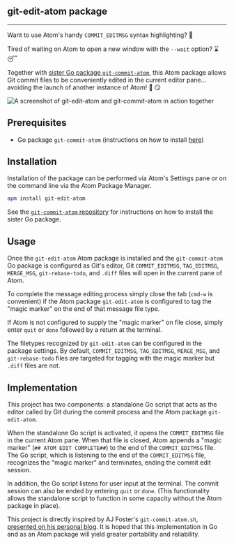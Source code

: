 ## git-edit-atom package
------------
Want to use Atom's handy `COMMIT_EDITMSG` syntax highlighting?
🙋

Tired of waiting on Atom to open a new window with the `--wait` option?
:hourglass: :sleeping:

Together with [sister Go package `git-commit-atom`](https://github.com/mmore500/git-commit-atom), this Atom package allows Git commit files to be conveniently edited in the current editor pane... avoiding the launch of another instance of Atom!
:star2: :smirk:

![A screenshot of git-edit-atom and git-commit-atom in action together](https://thumbs.gfycat.com/BaggyFreshBoaconstrictor-size_restricted.gif)

## Prerequisites
* Go package `git-commit-atom` (instructions on how to install [here](https://github.com/mmore500/git-commit-atom))

## Installation
Installation of the package can be performed via Atom's Settings pane or on the command line via the Atom Package Manager.
~~~bash
apm install git-edit-atom
~~~
See the [`git-commit-atom` repository](https://github.com/mmore500/git-commit-atom) for instructions on how to install the sister Go package.


## Usage
Once the  `git-edit-atom` Atom package is installed and the `git-commit-atom` Go package is configured as Git's editor, Git `COMMIT_EDITMSG`, `TAG_EDITMSG`, `MERGE_MSG`, `git-rebase-todo`, and `.diff` files will open in the current pane of Atom.

To complete the message editing process simply close the tab (`cmd-w` is convenient) if the Atom package `git-edit-atom` is configured to tag the "magic marker" on the end of that message file type.

If Atom is not configured to supply the "magic marker" on file close, simply enter `quit` or `done` followed by a return at the terminal.

The filetypes recognized by `git-edit-atom` can be configured in the package settings.
By default, `COMMIT_EDITMSG`, `TAG_EDITMSG`, `MERGE_MSG`, and `git-rebase-todo` files are targeted for tagging with the magic marker but `.diff` files are not.


## Implementation
This project has two components: a standalone Go script that acts as the editor called by Git during the commit process and the Atom package `git-edit-atom`.

When the standalone Go script is activated, it opens the `COMMIT_EDITMSG` file in the current Atom pane.
When that file is closed, Atom appends a "magic marker" (`## ATOM EDIT COMPLETE##`) to the end of the `COMMIT_EDITMSG` file.
The Go script, which is listening to the end of the `COMMIT_EDITMSG` file, recognizes the "magic marker" and terminates, ending the commit edit session.

In addition, the Go script listens for user input at the terminal.
The commit session can also be ended by entering `quit` or `done`.
(This functionality allows the standalone script to function in some capacity without the Atom package in place).

This project is directly inspired by AJ Foster's `git-commit-atom.sh`, [presented on his personal blog](https://aj-foster.com/2016/git-commit-atom/).
It is hoped that this implementation in Go and as an Atom package will yield greater portability and reliability.

